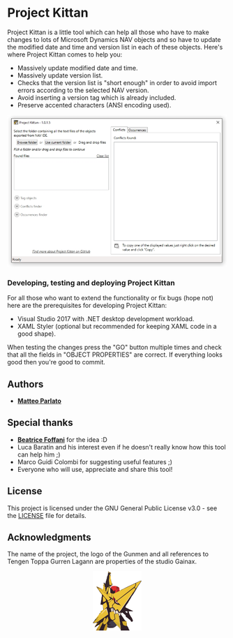 
# Project Kittan

Project Kittan is a little tool which can help all those who have to make changes to lots of Microsoft Dynamics NAV objects and so have to update the modified date and time and version list in each of these objects. Here's where Project Kittan comes to help you:
  - Massively update modified date and time.
  - Massively update version list.
  - Checks that the version list is "short enough" in order to avoid import errors according to the selected NAV version.
  - Avoid inserting a version tag which is already included.
  - Preserve accented characters (ANSI encoding used).


<p align="center">
  <img src="https://github.com/matteoparlato/Project-Kittan/blob/master/Project%20Kittan/Assets/Screenshot.jpg"/>
</p>


### Developing, testing and deploying Project Kittan

For all those who want to extend the functionality or fix bugs (hope not) here are the prerequisites for developing Project Kittan:

  - Visual Studio 2017 with .NET desktop development workload.
  - XAML Styler (optional but recommended for keeping XAML code in a good shape).

When testing the changes press the "GO" button multiple times and check that all the fields in "OBJECT PROPERTIES" are correct. If everything looks good then you're good to commit.

## Authors

* [**Matteo Parlato**](https://github.com/matteoparlato)

## Special thanks

* [**Beatrice Foffani**](https://github.com/drumbirdie) for the idea :D
* Luca Baratin and his interest even if he doesn't really know how this tool can help him ;)
* Marco Guidi Colombi for suggesting useful features ;)
* Everyone who will use, appreciate and share this tool!

## License

This project is licensed under the GNU General Public License v3.0 - see the [LICENSE](LICENSE) file for details.

## Acknowledgments

The name of the project, the logo of the Gunmen and all references to Tengen Toppa Gurren Lagann are properties of the studio Gainax.
<p align="center">
  <img src="https://github.com/matteoparlato/Project-Kittan/blob/master/Project%20Kittan/Assets/Project_logo_color.png" width="112" height="136"/>
</p>
